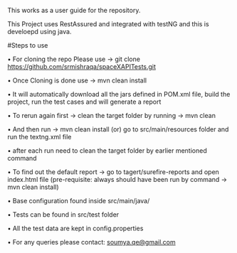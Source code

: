 This works as a user guide for the repository. 

This Project uses RestAssured and integrated with testNG and this is develoepd using java.

#Steps to use

• For cloning the repo Please use -> git clone https://github.com/srmishraqa/spaceXAPITests.git 

• Once Cloning is done use -> mvn clean install

• It will automatically download all the jars defined in POM.xml file, build the project, run the test cases and will generate a report

• To rerun again first -> clean the target folder by running -> mvn clean

• And then run -> mvn clean install (or) go to src/main/resources folder and run the textng.xml file

• after each run need to clean the target folder by earlier mentioned command

• To find out the default report -> go to tagert/surefire-reports and open index.html file (pre-requisite: always should have been run by command -> mvn clean install)

• Base configuration found inside src/main/java/

• Tests can be found in src/test folder

• All the test data are kept in config.properties

• For any queries please contact: soumya.qe@gmail.com
